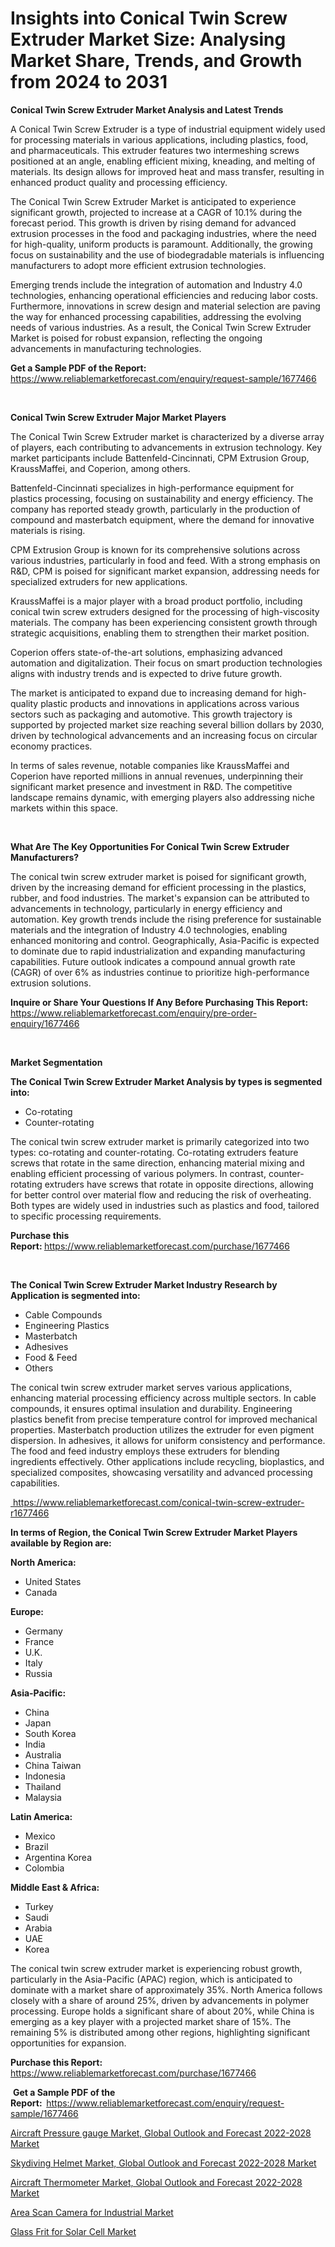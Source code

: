 <p><h1>Insights into Conical Twin Screw Extruder Market Size: Analysing Market Share, Trends, and Growth from 2024 to 2031</h1></p><p><strong>Conical Twin Screw Extruder Market Analysis and Latest Trends</strong></p>
<p><p>A Conical Twin Screw Extruder is a type of industrial equipment widely used for processing materials in various applications, including plastics, food, and pharmaceuticals. This extruder features two intermeshing screws positioned at an angle, enabling efficient mixing, kneading, and melting of materials. Its design allows for improved heat and mass transfer, resulting in enhanced product quality and processing efficiency.</p><p>The Conical Twin Screw Extruder Market is anticipated to experience significant growth, projected to increase at a CAGR of 10.1% during the forecast period. This growth is driven by rising demand for advanced extrusion processes in the food and packaging industries, where the need for high-quality, uniform products is paramount. Additionally, the growing focus on sustainability and the use of biodegradable materials is influencing manufacturers to adopt more efficient extrusion technologies.</p><p>Emerging trends include the integration of automation and Industry 4.0 technologies, enhancing operational efficiencies and reducing labor costs. Furthermore, innovations in screw design and material selection are paving the way for enhanced processing capabilities, addressing the evolving needs of various industries. As a result, the Conical Twin Screw Extruder Market is poised for robust expansion, reflecting the ongoing advancements in manufacturing technologies.</p></p>
<p><strong>Get a Sample PDF of the Report:&nbsp;</strong> <a href="https://www.reliablemarketforecast.com/enquiry/request-sample/1677466?utm_campaign=1082&utm_medium=2&utm_source=Github&utm_content=ia&utm_term=14102024&utm_id=conical-twin-screw-extruder">https://www.reliablemarketforecast.com/enquiry/request-sample/1677466</a></p>
<p>&nbsp;</p>
<p><strong>Conical Twin Screw Extruder Major Market Players</strong></p>
<p><p>The Conical Twin Screw Extruder market is characterized by a diverse array of players, each contributing to advancements in extrusion technology. Key market participants include Battenfeld-Cincinnati, CPM Extrusion Group, KraussMaffei, and Coperion, among others.</p><p>Battenfeld-Cincinnati specializes in high-performance equipment for plastics processing, focusing on sustainability and energy efficiency. The company has reported steady growth, particularly in the production of compound and masterbatch equipment, where the demand for innovative materials is rising.</p><p>CPM Extrusion Group is known for its comprehensive solutions across various industries, particularly in food and feed. With a strong emphasis on R&D, CPM is poised for significant market expansion, addressing needs for specialized extruders for new applications.</p><p>KraussMaffei is a major player with a broad product portfolio, including conical twin screw extruders designed for the processing of high-viscosity materials. The company has been experiencing consistent growth through strategic acquisitions, enabling them to strengthen their market position.</p><p>Coperion offers state-of-the-art solutions, emphasizing advanced automation and digitalization. Their focus on smart production technologies aligns with industry trends and is expected to drive future growth.</p><p>The market is anticipated to expand due to increasing demand for high-quality plastic products and innovations in applications across various sectors such as packaging and automotive. This growth trajectory is supported by projected market size reaching several billion dollars by 2030, driven by technological advancements and an increasing focus on circular economy practices.</p><p>In terms of sales revenue, notable companies like KraussMaffei and Coperion have reported millions in annual revenues, underpinning their significant market presence and investment in R&D. The competitive landscape remains dynamic, with emerging players also addressing niche markets within this space.</p></p>
<p>&nbsp;</p>
<p><strong>What Are The Key Opportunities For Conical Twin Screw Extruder Manufacturers?</strong></p>
<p><p>The conical twin screw extruder market is poised for significant growth, driven by the increasing demand for efficient processing in the plastics, rubber, and food industries. The market's expansion can be attributed to advancements in technology, particularly in energy efficiency and automation. Key growth trends include the rising preference for sustainable materials and the integration of Industry 4.0 technologies, enabling enhanced monitoring and control. Geographically, Asia-Pacific is expected to dominate due to rapid industrialization and expanding manufacturing capabilities. Future outlook indicates a compound annual growth rate (CAGR) of over 6% as industries continue to prioritize high-performance extrusion solutions.</p></p>
<p><strong>Inquire or Share Your Questions If Any Before Purchasing This Report:</strong> <a href="https://www.reliablemarketforecast.com/enquiry/pre-order-enquiry/1677466?utm_campaign=1082&utm_medium=2&utm_source=Github&utm_content=ia&utm_term=14102024&utm_id=conical-twin-screw-extruder">https://www.reliablemarketforecast.com/enquiry/pre-order-enquiry/1677466</a></p>
<p>&nbsp;</p>
<p><strong>Market Segmentation</strong></p>
<p><strong>The Conical Twin Screw Extruder Market Analysis by types is segmented into:</strong></p>
<p><ul><li>Co-rotating</li><li>Counter-rotating</li></ul></p>
<p><p>The conical twin screw extruder market is primarily categorized into two types: co-rotating and counter-rotating. Co-rotating extruders feature screws that rotate in the same direction, enhancing material mixing and enabling efficient processing of various polymers. In contrast, counter-rotating extruders have screws that rotate in opposite directions, allowing for better control over material flow and reducing the risk of overheating. Both types are widely used in industries such as plastics and food, tailored to specific processing requirements.</p></p>
<p><strong>Purchase this Report:&nbsp;</strong><a href="https://www.reliablemarketforecast.com/purchase/1677466?utm_campaign=1082&utm_medium=2&utm_source=Github&utm_content=ia&utm_term=14102024&utm_id=conical-twin-screw-extruder">https://www.reliablemarketforecast.com/purchase/1677466</a></p>
<p>&nbsp;</p>
<p><strong>The Conical Twin Screw Extruder Market Industry Research by Application is segmented into:</strong></p>
<p><ul><li>Cable Compounds</li><li>Engineering Plastics</li><li>Masterbatch</li><li>Adhesives</li><li>Food & Feed</li><li>Others</li></ul></p>
<p><p>The conical twin screw extruder market serves various applications, enhancing material processing efficiency across multiple sectors. In cable compounds, it ensures optimal insulation and durability. Engineering plastics benefit from precise temperature control for improved mechanical properties. Masterbatch production utilizes the extruder for even pigment dispersion. In adhesives, it allows for uniform consistency and performance. The food and feed industry employs these extruders for blending ingredients effectively. Other applications include recycling, bioplastics, and specialized composites, showcasing versatility and advanced processing capabilities.</p></p>
<p><a href="https://www.reliablemarketforecast.com/conical-twin-screw-extruder-r1677466?utm_campaign=1082&utm_medium=2&utm_source=Github&utm_content=ia&utm_term=14102024&utm_id=conical-twin-screw-extruder">&nbsp;https://www.reliablemarketforecast.com/conical-twin-screw-extruder-r1677466</a></p>
<p><strong>In terms of Region, the Conical Twin Screw Extruder Market Players available by Region are:</strong></p>
<p>
    <p> <strong> North America: </strong>
        <ul>
            <li>United States</li>
            <li>Canada</li>
        </ul>
        </p> 
    <p> <strong> Europe: </strong>
        <ul>
            <li>Germany</li>
            <li>France</li>
            <li>U.K.</li>
            <li>Italy</li>
            <li>Russia</li>
        </ul>
        </p> 
    <p> <strong> Asia-Pacific: </strong>
        <ul>
            <li>China</li>
            <li>Japan</li>
            <li>South Korea</li>
            <li>India</li>
            <li>Australia</li>
            <li>China Taiwan</li>
            <li>Indonesia</li>
            <li>Thailand</li>
            <li>Malaysia</li>
        </ul>
        </p> 
    <p> <strong> Latin America: </strong>
        <ul>
            <li>Mexico</li>
            <li>Brazil</li>
            <li>Argentina Korea</li>
            <li>Colombia</li>
        </ul>
        </p> 
    <p> <strong> Middle East & Africa: </strong>
        <ul>
            <li>Turkey</li>
            <li>Saudi</li>
            <li>Arabia</li>
            <li>UAE</li>
            <li>Korea</li>
        </ul>
    </p>
    </p>
<p><p>The conical twin screw extruder market is experiencing robust growth, particularly in the Asia-Pacific (APAC) region, which is anticipated to dominate with a market share of approximately 35%. North America follows closely with a share of around 25%, driven by advancements in polymer processing. Europe holds a significant share of about 20%, while China is emerging as a key player with a projected market share of 15%. The remaining 5% is distributed among other regions, highlighting significant opportunities for expansion.</p></p>
<p><strong>Purchase this Report: </strong><a href="https://www.reliablemarketforecast.com/purchase/1677466?utm_campaign=1082&utm_medium=2&utm_source=Github&utm_content=ia&utm_term=14102024&utm_id=conical-twin-screw-extruder">https://www.reliablemarketforecast.com/purchase/1677466</a></p>
<p>&nbsp;<strong>Get a Sample PDF of the Report:&nbsp;&nbsp;</strong><a href="https://www.reliablemarketforecast.com/enquiry/request-sample/1677466?utm_campaign=1082&utm_medium=2&utm_source=Github&utm_content=ia&utm_term=14102024&utm_id=conical-twin-screw-extruder">https://www.reliablemarketforecast.com/enquiry/request-sample/1677466</a></p>
<p><strong></strong></p>
<p><p><a href="https://www.linkedin.com/pulse/regional-adaptations-global-aircraft-pressure-gauge-market-kxvif?utm_campaign=1082&utm_medium=2&utm_source=Github&utm_content=ia&utm_term=14102024&utm_id=conical-twin-screw-extruder">Aircraft Pressure gauge Market, Global Outlook and Forecast 2022-2028 Market</a></p><p><a href="https://www.linkedin.com/pulse/skydiving-helmet-market-global-outlook-forecast-2022-2028-krkzf?utm_campaign=1082&utm_medium=2&utm_source=Github&utm_content=ia&utm_term=14102024&utm_id=conical-twin-screw-extruder">Skydiving Helmet Market, Global Outlook and Forecast 2022-2028 Market</a></p><p><a href="https://www.linkedin.com/pulse/aircraft-thermometer-market-global-outlook-forecast-2022-2028-xs7yf?utm_campaign=1082&utm_medium=2&utm_source=Github&utm_content=ia&utm_term=14102024&utm_id=conical-twin-screw-extruder">Aircraft Thermometer Market, Global Outlook and Forecast 2022-2028 Market</a></p><p><a href="https://github.com/azucena6lzcou/Market-Research-Report-List-1/blob/main/area-scan-camera-for-industrial-market.md?utm_campaign=1082&utm_medium=2&utm_source=Github&utm_content=ia&utm_term=14102024&utm_id=conical-twin-screw-extruder">Area Scan Camera for Industrial Market</a></p><p><a href="https://github.com/ellenqyqdyches/Market-Research-Report-List-1/blob/main/glass-frit-for-solar-cell-market.md?utm_campaign=1082&utm_medium=2&utm_source=Github&utm_content=ia&utm_term=14102024&utm_id=conical-twin-screw-extruder">Glass Frit for Solar Cell Market</a></p></p>